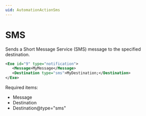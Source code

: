 ```yaml
---
uid: AutomationActionSms
---
```


# SMS

Sends a Short Message Service (SMS) message to the specified destination.

```xml
<Exe id="9" type="notification">
   <Message>MyMessage</Message>
   <Destination type="sms">MyDestination;</Destination>
</Exe>
```

Required items:

- Message
- Destination
- Destination@type="sms"
